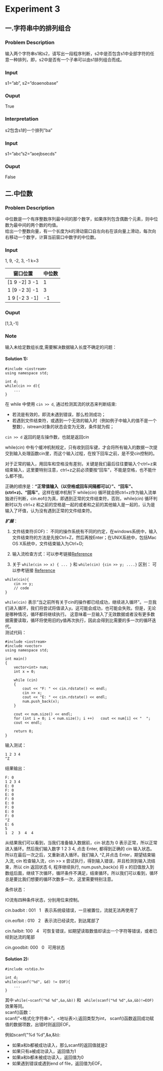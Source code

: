 # Experiment 3
## 一.字符串中的排列组合
### Problem Description
输入两个字符串s1和s2，请写出一段程序判断，s2中是否包含s1中全部字符的任意一种排列，即，s2中是否有一个子串可以由s1排列组合而成。
### Input
s1=”ab”, s2=”doaenobase”
### Ouput
True
### Interpretation
s2包含s1的一个排列”ba”
### Input
s1=”abc”s2=”aoejbsecds”
### Ouput
False

## 二.中位数

### Problem Description
中位数是一个有序整数序列最中间的那个数字，如果序列包含偶数个元素，则中位数为最中间的两个数的均值。</br>
给出一个整数向量，有一个长度为k的滑动窗口自左向右在该向量上滑动，每次向右移动一个数字，计算当前窗口中数字的中位数。
### Input
1, 9, -2, 3, -1    k=3

| 窗口位置      | 中位数 |
| ------------- | ------ |
| [1 9 -2] 3 -1 | 1      |
| 1 [9 -2 3] -1 | 3      |
| 1 9 [-2 3 -1] | -1     |
### Ouput
[1,3,-1]

### Note
输入未给定数组长度,需要解决数据输入长度不确定的问题：

#### Solution 1):
```
#include <iostream>
using namespace std;

int d;
while(cin >> d){
    ...
}
```
在 while 中使用 ``` cin >> d ```, 通过检测其流的状态来判断结束:
* 若流是有效的，即流未遇到错误，那么检测成功；
* 若遇到文件结束符，或遇到一个无效的输入时（例如例子中输入的值不是一个整数），istream对象的状态会变为无效，条件就为假；

``` cin >> d ``` 返回的是左操作数，也就是返回cin

while(cin) 中有个缓冲机制规定，只有收到回车键，才会将所有输入的数据一次提交到输入处理函数cin里，而这个输入过程，在按下回车之前，是不受cin控制的。

对于正常的输入，用回车和空格没有差别，关键是我们最后往往要输入个ctrl+z来结束输入，这里要特别注意，ctrl+z之前必须要按“回车”，不能是空格，也不能什么都不按。

正确的顺序是：**“正常值输入（以空格或回车间隔都可以）”、“回车”、(ctrl+z)、“回车”**。这样在缓冲机制下 while(cin) 循环就会把ctrl+z作为输入流单独进行判断，cin.eof()为真，即遇到正常的文件结束符，否则，while(cin) 循环判断时以为 ctrl+z 和之前的空格是一起的或者和之前的其他输入是一起的，认为是输入了坏值，认为没有遇到正常的文件结束符。

***扩展***：

1) 文件结束符(EOF)：
不同的操作系统有不同的约定，在windows系统中，输入文件结束符的方法是先按Ctrl+Z，然后再按Enter；在UNIX系统中，包括Mac OS X系统中，文件结束输入为Ctrl+D;

2) 输入流检查方式：可以参考链接[Reference](https://blog.csdn.net/shiyongraow/article/details/77844536)

3) 关于 ```while(cin >> x) { ... }``` 和 ```while(cin) {cin >> y; ....}``` 区别：
可以参考链接
[Reference](https://stackoverflow.com/questions/19483126/whats-the-difference-between-whilecin-and-whilecin-num) 

```
while(cin){
    cin >> y;
    // code
}
```
```while(cin)``` 表示“当之前所有关于cin的操作都已经成功，继续进入循环”。一旦我们进入循环，我们将尝试将值读入y。这可能会成功，也可能会失败。但是，无论是哪种情况，循环都将继续执行。 这意味着一旦输入了无效数据或者没有更多数据需要读取，循环将使用旧的y值再次执行，因此会得到比需要的多一次的循环迭代。</br>
测试代码：
```
#include <iostream>
#include <vector>
using namespace std; 

int main()
{
	vector<int> num;
	int x = 0;
	
	while (cin)
	{
		cout << "F: " << cin.rdstate() << endl;
		cin >> x;
		cout << "E: " << cin.rdstate() << endl;
		num.push_back(x); 
	}
	
	cout << num.size() << endl; 
	for (int i = 0; i < num.size(); i ++)	cout << num[i] << "  ";
	cout << endl;
	
	return 0;
}
```
输入测试：
```
1 2 3 4
^Z
```
结果输出：
```
F: 0
1 2 3 4
E: 0
F: 0
E: 0
F: 0
E: 0
F: 0
E: 0
F: 0
^Z
E: 6
5
1  2  3  4  4
```
从结果我们可以看到，当我们准备输入数据前，cin 状态为 0 表示正常，所以正常进入循环。然后我们输入数字 1 2 3 4, 点击 Enter, 都得到正确的 cin 输入状态。所以在最后一次之后，又重新进入循环。我们输入 ^Z,并点击 Enter，期望结束输入流, cin 检查输入流，cin >> x 尝试执行，得到输入错误，并且检测到输入流结束，所以 cin 返回状态 6, 程序继续执行, num.push_back(x) 将 x 的旧值放入到数组后面，继续下次循环，循环条件不满足，结束循环。所以我们可以看到，循环总是要比我们想要的循环次数多一次，这里需要特别注意。



条件状态：

IO流有四种条件状态，分别用位来控制。

cin.badbit : 001   1   表示系统级错误，一旦被置位，流就无法再使用了

cin.eofbit : 010   2   表示流已经读完，到达尾部了

cin.failbit: 100   4   可恢复错误，如期望读取数值却读出一个字符等错误，或者已经到达流的尾部

cin.goodbit: 000   0   可用状态


#### Solution 2):
```
#include <stdio.h>

int d;
while(scanf("%d", &d) != EOF){
    ...
}
```
其中 ``` while(~scanf("%d %d",&a,&b)) ``` 和 ``` while(scanf("%d %d",&a,&b)!=EOF)```效果等同。</br>
scanf()函数：</br>
scanf("<格式化字符串>"，<地址表>);返回类型为int， scanf()函数返回成功赋值的数据项数，出错时则返回EOF。</br>

例如scanf("%d %d",&a,&b):
* 如果a和b都被成功读入，那么scanf的返回值就是2
* 如果只有a被成功读入，返回值为1
* 如果a和b都未被成功读入，返回值为0
* 如果遇到错误或遇到end of file，返回值为EOF。